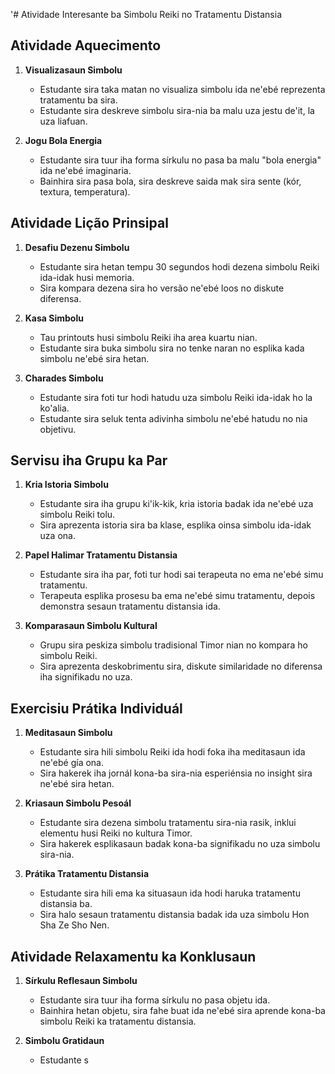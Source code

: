 '# Atividade Interesante ba Simbolu Reiki no Tratamentu Distansia

## Atividade Aquecimento

1. **Visualizasaun Simbolu**
   - Estudante sira taka matan no visualiza simbolu ida ne'ebé reprezenta tratamentu ba sira.
   - Estudante sira deskreve simbolu sira-nia ba malu uza jestu de'it, la uza liafuan.

2. **Jogu Bola Energia**
   - Estudante sira tuur iha forma sírkulu no pasa ba malu "bola energia" ida ne'ebé imaginaria.
   - Bainhira sira pasa bola, sira deskreve saida mak sira sente (kór, textura, temperatura).

## Atividade Lição Prinsipal

1. **Desafiu Dezenu Simbolu**
   - Estudante sira hetan tempu 30 segundos hodi dezena simbolu Reiki ida-idak husi memoria.
   - Sira kompara dezena sira ho versão ne'ebé loos no diskute diferensa.

2. **Kasa Simbolu**
   - Tau printouts husi simbolu Reiki iha area kuartu nian.
   - Estudante sira buka simbolu sira no tenke naran no esplika kada simbolu ne'ebé sira hetan.

3. **Charades Simbolu**
   - Estudante sira foti tur hodi hatudu uza simbolu Reiki ida-idak ho la ko'alia.
   - Estudante sira seluk tenta adivinha simbolu ne'ebé hatudu no nia objetivu.

## Servisu iha Grupu ka Par

1. **Kria Istoria Simbolu**
   - Estudante sira iha grupu ki'ik-kik, kria istoria badak ida ne'ebé uza simbolu Reiki tolu.
   - Sira aprezenta istoria sira ba klase, esplika oinsa simbolu ida-idak uza ona.

2. **Papel Halimar Tratamentu Distansia**
   - Estudante sira iha par, foti tur hodi sai terapeuta no ema ne'ebé simu tratamentu.
   - Terapeuta esplika prosesu ba ema ne'ebé simu tratamentu, depois demonstra sesaun tratamentu distansia ida.

3. **Komparasaun Simbolu Kultural**
   - Grupu sira peskiza simbolu tradisional Timor nian no kompara ho simbolu Reiki.
   - Sira aprezenta deskobrimentu sira, diskute similaridade no diferensa iha signifikadu no uza.

## Exercisiu Prátika Individuál

1. **Meditasaun Simbolu**
   - Estudante sira hili simbolu Reiki ida hodi foka iha meditasaun ida ne'ebé gía ona.
   - Sira hakerek iha jornál kona-ba sira-nia esperiénsia no insight sira ne'ebé sira hetan.

2. **Kriasaun Simbolu Pesoál**
   - Estudante sira dezena simbolu tratamentu sira-nia rasik, inklui elementu husi Reiki no kultura Timor.
   - Sira hakerek esplikasaun badak kona-ba signifikadu no uza simbolu sira-nia.

3. **Prátika Tratamentu Distansia**
   - Estudante sira hili ema ka situasaun ida hodi haruka tratamentu distansia ba.
   - Sira halo sesaun tratamentu distansia badak ida uza simbolu Hon Sha Ze Sho Nen.

## Atividade Relaxamentu ka Konklusaun

1. **Sírkulu Reflesaun Simbolu**
   - Estudante sira tuur iha forma sírkulu no pasa objetu ida.
   - Bainhira hetan objetu, sira fahe buat ida ne'ebé sira aprende kona-ba simbolu Reiki ka tratamentu distansia.

2. **Simbolu Gratidaun**
   - Estudante s